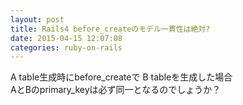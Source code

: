```yaml
---
layout: post
title: Rails4 before_createのモデル一貫性は絶対?
date: 2015-04-15 12:07:08
categories: ruby-on-rails
---
```

<!-- {% raw %} -->
<p>A table生成時にbefore_createで B tableを生成した場合 <br>
AとBのprimary_keyは必ず同一となるのでしょうか？</p>
<!-- {% endraw %} -->
